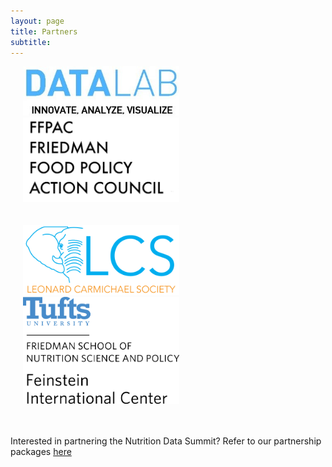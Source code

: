 ```yaml
---
layout: page
title: Partners 
subtitle: 
---
```


<a href="http://datalab.tufts.edu"><img src="/img/partners/datalablogo.jpg" width="250" hspace="20"></a>                       <a href="https://nutrition.tufts.edu/students/student-organizations"><img src="/img/partners/fcs.jpg" width="250" hspace="20"></a>  
<br><br>
<a href="http://www.lcs.tufts.edu/"><img src="/img/partners/lcs.png" width="250" hspace="20"></a>                       <a href="http://fic.tufts.edu/"><img src="/img/partners/feinstein.png" width="250" hspace="20"></a>

<br><br>
Interested in partnering the Nutrition Data Summit? Refer to our partnership packages <a href="http://tuftsnds.io/img/partners/[NDS]%20Sponsorship%20&%20Partnership%20Packages.pdf" download="[NDS] Sponsorship & Partnership Packages.pdf">here</a>
